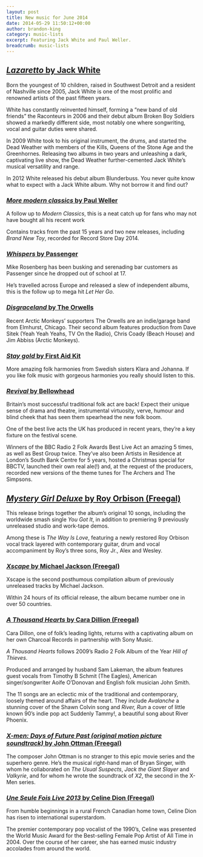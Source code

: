 ```yaml
---
layout: post
title: New music for June 2014
date: 2014-05-29 11:50:12+00:00
author: brandon-king
category: music-lists
excerpt: Featuring Jack White and Paul Weller.
breadcrumb: music-lists
---
```

## [<cite>Lazaretto</cite> by Jack White](https://suffolk.spydus.co.uk/cgi-bin/spydus.exe/ENQ/OPAC/BIBENQ/14521134?QRY=CTIBIB%3C%20IRN(38864961)&QRYTEXT=Lazaretto%20%5Bsound%20recording%5D)

Born the youngest of 10 children, raised in Southwest Detroit and a resident of Nashville since 2005, Jack White is one of the most prolific and renowned artists of the past fifteen years.

White has constantly reinvented himself, forming a “new band of old friends” the Raconteurs in 2006 and their debut album Broken Boy Soldiers showed a markedly different side, most notably one where songwriting, vocal and guitar duties were shared.

In 2009 White took to his original instrument, the drums, and started the Dead Weather with members of the Kills, Queens of the Stone Age and the Greenhornes. Releasing two albums in two years and unleashing a dark, captivating live show, the Dead Weather further-cemented Jack White’s musical versatility and range.

In 2012 White released his debut album Blunderbuss. You never quite know what to expect with a Jack White album. Why not borrow it and find out?

### [<cite>More modern classics</cite> by Paul Weller](https://suffolk.spydus.co.uk/cgi-bin/spydus.exe/ENQ/OPAC/BIBENQ/14521690?QRY=CTIBIB%3C%20IRN(39259663)&QRYTEXT=More%20modern%20classics%20%5Bsound%20recording%5D)

A follow up to <cite>Modern Classics</cite>, this is a neat catch up for fans who may not have bought all his recent work

Contains tracks from the past 15 years and two new releases, including <cite>Brand New Toy</cite>, recorded for Record Store Day 2014.

### [<cite>Whispers</cite> by Passenger](https://suffolk.spydus.co.uk/cgi-bin/spydus.exe/ENQ/OPAC/BIBENQ/14522679?QRY=CTIBIB%3C%20IRN(38543974)&QRYTEXT=Whispers%20%5Bsound%20recording%5D)

Mike Rosenberg has been busking and serenading bar customers as Passenger since he dropped out of school at 17.

He&#8217;s travelled across Europe and released a slew of independent albums, this is the follow up to mega hit <cite>Let Her Go</cite>.

### [<cite>Disgraceland</cite> by The Orwells](https://suffolk.spydus.co.uk/cgi-bin/spydus.exe/ENQ/OPAC/BIBENQ/14523480?QRY=CTIBIB%3C%20IRN(38038964)&QRYTEXT=Disgraceland%20%5Bsound%20recording%5D)

Recent Arctic Monkeys&#8217; supporters The Orwells are an indie/garage band from Elmhurst, Chicago. Their second album features production from Dave Sitek (Yeah Yeah Yeahs, TV On the Radio), Chris Coady (Beach House) and Jim Abbiss (Arctic Monkeys).

### [<cite>Stay gold</cite> by First Aid Kit](https://suffolk.spydus.co.uk/cgi-bin/spydus.exe/ENQ/OPAC/BIBENQ/14524345?QRY=CTIBIB%3C%20IRN(38864513)&QRYTEXT=Stay%20gold%20%5Bsound%20recording%5D)

More amazing folk harmonies from Swedish sisters Klara and Johanna. If you like folk music with gorgeous harmonies you really should listen to this.

### [<cite>Revival</cite> by Bellowhead](https://suffolk.spydus.co.uk/cgi-bin/spydus.exe/ENQ/OPAC/BIBENQ/14524958?QRY=CTIBIB%3C%20IRN(12494104)&QRYTEXT=Revival%20%5Bsound%20recording%5D)

Britain’s most successful traditional folk act are back! Expect their unique sense of drama and theatre, instrumental virtuosity, verve, humour and blind cheek that has seen them spearhead the new folk boom.

One of the best live acts the UK has produced in recent years, they&#8217;re a key fixture on the festival scene.

Winners of the BBC Radio 2 Folk Awards Best Live Act an amazing 5 times, as well as Best Group twice. They’ve also been Artists in Residence at London&#8217;s South Bank Centre for 5 years, hosted a Christmas special for BBCTV, launched their own real ale(!) and, at the request of the producers, recorded new versions of the theme tunes for The Archers and The Simpsons.

## [<cite>Mystery Girl Deluxe</cite> by Roy Orbison (Freegal)](http://suffolklibraries.freegalmusic.com/artists/view/Um95IE9yYmlzb24=/29065668/c29ueQ)

This release brings together the album&#8217;s original 10 songs, including the worldwide smash single <cite>You Got It</cite>, in addition to premiering 9 previously unreleased studio and work-tape demos.

Among these is <cite>The Way Is Love</cite>, featuring a newly restored Roy Orbison vocal track layered with contemporary guitar, drum and vocal accompaniment by Roy&#8217;s three sons, Roy Jr., Alex and Wesley.

### [<cite>Xscape</cite> by Michael Jackson (Freegal)](http://suffolklibraries.freegalmusic.com/artists/album/TWljaGFlbCBKYWNrc29u)

Xscape is the second posthumous compilation album of previously unreleased tracks by Michael Jackson.

Within 24 hours of its official release, the album became number one in over 50 countries.

### [<cite>A Thousand Hearts</cite> by Cara Dillion (Freegal)](http://suffolklibraries.freegalmusic.com/artists/view/Q2FyYSBEaWxsb24=/29156551/c29ueQ)

Cara Dillon, one of folk’s leading lights, returns with a captivating album on her own Charcoal Records in partnership with Sony Music.

<cite>A Thousand Hearts</cite> follows 2009&#8217;s Radio 2 Folk Album of the Year <cite>Hill of Thieves</cite>.

Produced and arranged by husband Sam Lakeman, the album features guest vocals from Timothy B Schmit (The Eagles), American singer/songwriter Aoife O&#8217;Donovan and English folk musician John Smith.

The 11 songs are an eclectic mix of the traditional and contemporary, loosely themed around affairs of the heart. They include <cite>Avalanche</cite> a stunning cover of the Shawn Colvin song and <cite>River, Run</cite> a cover of little known 90’s indie pop act Suddenly Tammy!, a beautiful song about River Phoenix.

### [<cite>X-men: Days of Future Past (original motion picture soundtrack)</cite> by John Ottman (Freegal)](http://suffolklibraries.freegalmusic.com/artists/view/Sm9obiBPdHRtYW4=/29027629/c29ueQ)

The composer John Ottman is no stranger to this epic movie series and the superhero genre. He&#8217;s the musical right-hand man of Bryan Singer, with whom he collaborated on <cite>The Usual Suspects</cite>, <cite>Jack the Giant Slayer</cite> and <cite>Valkyrie</cite>, and for whom he wrote the soundtrack of <cite>X2</cite>, the second in the X-Men series.

### [<cite>Une Seule Fois Live 2013</cite> by Celine Dion (Freegal)](http://suffolklibraries.freegalmusic.com/artists/view/Q8OpbGluZSBEaW9u/29130577/c29ueQ)

From humble beginnings in a rural French Canadian home town, Celine Dion has risen to international superstardom.

The premier contemporary pop vocalist of the 1990&#8217;s, Celine was presented the World Music Award for the Best-selling Female Pop Artist of All Time in 2004. Over the course of her career, she has earned music industry accolades from around the world.
